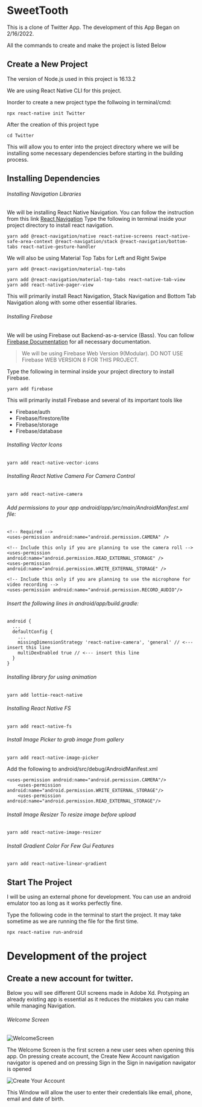 # SweetTooth
This is a clone of Twitter App. The development of this App Began on 2/16/2022.

All the commands to create and make the project is listed Below

## Create a New Project
The version of Node.js used in this project is 16.13.2 

We are using React Native CLI for this project.

Inorder to create a new project type the follwoing in terminal/cmd:
```
npx react-native init Twitter
```
After the creation of this project type
```
cd Twitter
```
This will allow you to enter into the project directory where we will be installing some necessary dependencies before starting in the building process.
## Installing Dependencies

###### Installing Navigation Libraries

We will be installing React Native Navigation. You can follow the instruction from this link [React Navigation](https://reactnavigation.org/docs/getting-started)
Type the following in terminal inside your project directory to install react navigation.
```
yarn add @react-navigation/native react-native-screens react-native-safe-area-context @react-navigation/stack @react-navigation/bottom-tabs react-native-gesture-handler
```
We will also be using Material Top Tabs for Left and Right Swipe
```
yarn add @react-navigation/material-top-tabs
```
```
yarn add @react-navigation/material-top-tabs react-native-tab-view
yarn add react-native-pager-view

```
This will primarily install React Navigation, Stack Navigation and Bottom Tab Navigation along with some other essential libraries.


###### Installing Firebase

We will be using Firebase out Backend-as-a-service (Bass). You can follow [Firebase Documentation](https://firebase.google.com/docs/build) for all necessary documentation.

> We will be using Firebase Web Version 9(Modular). DO NOT USE Firebase WEB VERSION 8 FOR THIS PROJECT.
 
Type the following in terminal inside your project directory to install Firebase.
```
yarn add firebase
```
This will primarily install Firebase and several of its important tools like 
- Firebase/auth
- Firebase/firestore/lite
- Firebase/storage
- Firebase/database

###### Installing Vector Icons

```
yarn add react-native-vector-icons
```

###### Installing React Native Camera For Camera Control
```
yarn add react-native-camera
```

###### Add permissions to your app android/app/src/main/AndroidManifest.xml file:

```
<!-- Required -->
<uses-permission android:name="android.permission.CAMERA" />

<!-- Include this only if you are planning to use the camera roll -->
<uses-permission android:name="android.permission.READ_EXTERNAL_STORAGE" />
<uses-permission android:name="android.permission.WRITE_EXTERNAL_STORAGE" />

<!-- Include this only if you are planning to use the microphone for video recording -->
<uses-permission android:name="android.permission.RECORD_AUDIO"/>
```

###### Insert the following lines in android/app/build.gradle:

```
android {
  ...
  defaultConfig {
    ...
    missingDimensionStrategy 'react-native-camera', 'general' // <--- insert this line
    multiDexEnabled true // <--- insert this line
  }
}
```

###### Installing library for using animation
```
yarn add lottie-react-native
```

###### Installing React Native FS
```
yarn add react-native-fs
```

###### Install Image Picker to grab image from gallery
```
yarn add react-native-image-picker
```
Add the following to android/src/debug/AndroidManifest.xml

```
<uses-permission android:name="android.permission.CAMERA"/>
    <uses-permission android:name="android.permission.WRITE_EXTERNAL_STORAGE"/>
    <uses-permission android:name="android.permission.READ_EXTERNAL_STORAGE"/>

```

###### Install Image Resizer To resize image before upload
```
yarn add react-native-image-resizer
```

###### Install Gradient Color For Few Gui Features
```
yarn add react-native-linear-gradient
```





## Start The Project

I will be using an external phone for development. You can use an android emulator too as long as it works perfectly fine.

Type the following code in the terminal to start the project. It may take sometime as we are running the file for the first time.
```
npx react-native run-android
```




# Development of the project


## Create a new account for twitter.

Below you will see different GUI screens made in Adobe Xd. Protyping an already existing app is essential as it reduces the mistakes you can make while managing Navigation.

###### Welcome Screen
![WelcomeScreen](https://user-images.githubusercontent.com/25863990/154191849-71fcdd5d-8a89-4780-8cb1-aa0b701dd06f.png)


The Welcome Screen is the first screen a new user sees when opening this app. On pressing create account, the Create New Account navigation navigator is opened and on pressing Sign in the Sign in navigation navigator is opened

![Create Your Account](https://user-images.githubusercontent.com/25863990/154215711-0f4c435b-6dd9-45d3-9d26-94b12cb31f54.png)

This Window will allow the user to enter their credentials like email, phone, email and date of birth.

